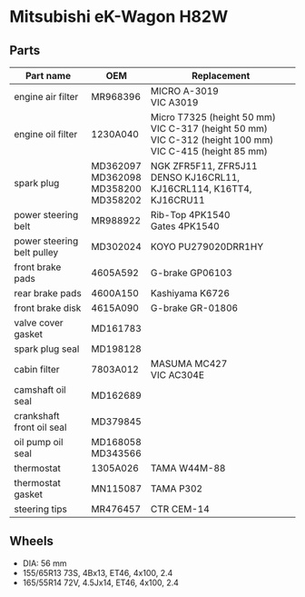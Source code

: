 # Mitsubishi eK-Wagon H82W

## Parts
| Part name | OEM | Replacement |
| --- | --- | --- |
| engine air filter | MR968396 | MICRO A-3019<br/>VIC A3019 |
| engine oil filter | 1230A040 | Micro T7325 (height 50 mm)<br/>VIC C-317 (height 50 mm)<br/>VIC C-312 (height 100 mm)<br/>VIC C-415 (height 85 mm) |
| spark plug | MD362097<br/>MD362098<br/>MD358200<br/>MD358202 | NGK ZFR5F11, ZFR5J11<br/>DENSO KJ16CRL11, KJ16CRL114, K16TT4, KJ16CRU11 |
| power steering belt | MR988922 | Rib-Top 4PK1540<br/>Gates 4PK1540 |
| power steering belt pulley | MD302024 | KOYO PU279020DRR1HY |
| front brake pads | 4605A592 | G-brake GP06103 |
| rear brake pads | 4600A150 | Kashiyama K6726 |
| front brake disk | 4615A090 | G-brake GR-01806 |
| valve cover gasket | MD161783 |  |
| spark plug seal | MD198128 |  |
| cabin filter | 7803A012 | MASUMA MC427<br/>VIC AC304E |
| camshaft oil seal | MD162689 |  |
| crankshaft front oil seal | MD379845 |  |
| oil pump oil seal | MD168058<br/>MD343566 |  |
| thermostat | 1305A026 | TAMA W44M-88 |
| thermostat gasket | MN115087 | TAMA P302 |
| steering tips | MR476457 | CTR CEM-14 |

## Wheels
* DIA: 56 mm
* 155/65R13 73S, 4Bx13, ET46, 4x100, 2.4
* 165/55R14 72V, 4.5Jx14, ET46, 4x100, 2.4

